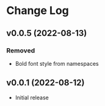 # Change Log

## v0.0.5 (2022-08-13)

### Removed

- Bold font style from namespaces

## v0.0.1 (2022-08-12)

- Initial release
